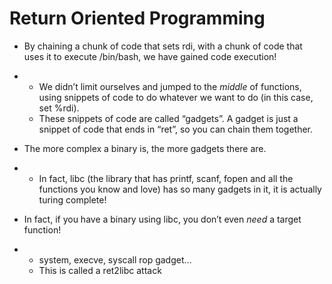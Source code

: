 # Return Oriented Programming

- By chaining a chunk of code that sets rdi, with a chunk of code that uses it to execute /bin/bash, we have gained code execution!

- - We didn’t limit ourselves and jumped to the *middle* of functions, using snippets of code to do whatever we want to do (in this case, set %rdi).
  - These snippets of code are called “gadgets”. A gadget is just a snippet of code that ends in “ret”, so you can chain them together.

- The more complex a binary is, the more gadgets there are.

- - In fact, libc (the library that has printf, scanf, fopen and all the functions you know and love) has so many gadgets in it, it is actually turing complete!

- In fact, if you have a binary using libc, you don’t even *need* a target function!

- - system, execve, syscall rop gadget…
  - This is called a ret2libc attack

